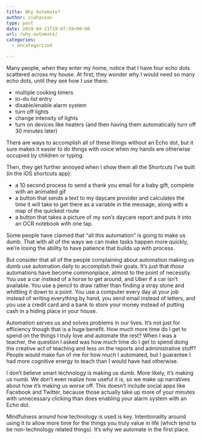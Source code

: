 ```yaml
---
title: Why Automate?
author: ziahassan
type: post
date: 2019-04-21T19:07:59+00:00
url: /why-automate/
categories:
  - Uncategorized

---
```

Many people, when they enter my home, notice that I have four echo dots scattered across my house. At first, they wonder why I would need so many echo dots, until they see how I use them:

  * multiple cooking timers
  * to-do list entry
  * disable/enable alarm system
  * turn off lights
  * change intensity of lights
  * turn on devices like heaters (and then having them automatically turn off 30 minutes later)

There are ways to accomplish all of these things without an Echo dot, but it sure makes it easier to do things with voice when my hands are otherwise occupied by children or typing.

Then, they get further annoyed when I show them all the Shortcuts I’ve built (in the iOS shortcuts app):

  * a 10 second process to send a thank you email for a baby gift, complete with an animated gif
  * a button that sends a text to my daycare provider and calculates the time it will take to get there as a variable in the message, along with a map of the quickest route
  * a button that takes a picture of my son’s daycare report and puts it into an OCR notebook with one tap.

Some people have claimed that “all this automation” is going to make us dumb. That with all of the ways we can make tasks happen more quickly, we’re losing the ability to have patience that builds up with process. 

But consider that all of the people complaining about automation making us dumb use automation daily to accomplish their goals. It’s just that _those_ automations have become commonplace, almost to the point of necessity. You use a car instead of a horse to get around, and Uber if a car isn’t available. You use a pencil to draw rather than finding a stray stone and whittling it down to a point. You use a computer every day at your job instead of writing everything by hand, you send email instead of letters, and you use a credit card and a bank to store your money instead of putting cash in a hiding place in your house.

Automation serves us and solves problems in our lives. It’s not just for efficiency though that is a huge benefit. How much more time do I get to spend on the things I truly love and automate the rest? When I was a teacher, the question I asked was how much time do I get to spend doing the creative act of teaching and less on the reports and administrative stuff? People would make fun of me for how much I automated, but I guarantee I had more cognitive energy to teach than I would have had otherwise.

I don’t believe smart technology is making us dumb. More likely, it’s making us numb. We don’t even realize how useful it is, so we make up narratives about how it’s making us worse off. This doesn’t include social apps like Facebook and Twitter, because those actually take up more of your minutes with unnecessary clicking than does enabling your alarm system with an Echo dot.

Mindfulness around how technology is used is key. Intentionality around using it to allow more time for the things you truly value in life (which tend to be non-technology related things). It’s why we automate in the first place.